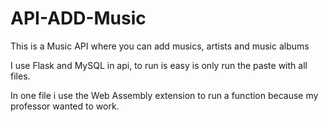 # API-ADD-Music
This is a Music API where you can add musics, artists and music albums 

I use Flask and MySQL in api, to run is easy is only run the paste with all files.

In one file i use the Web Assembly extension to run a function because my professor 
wanted to work. 
